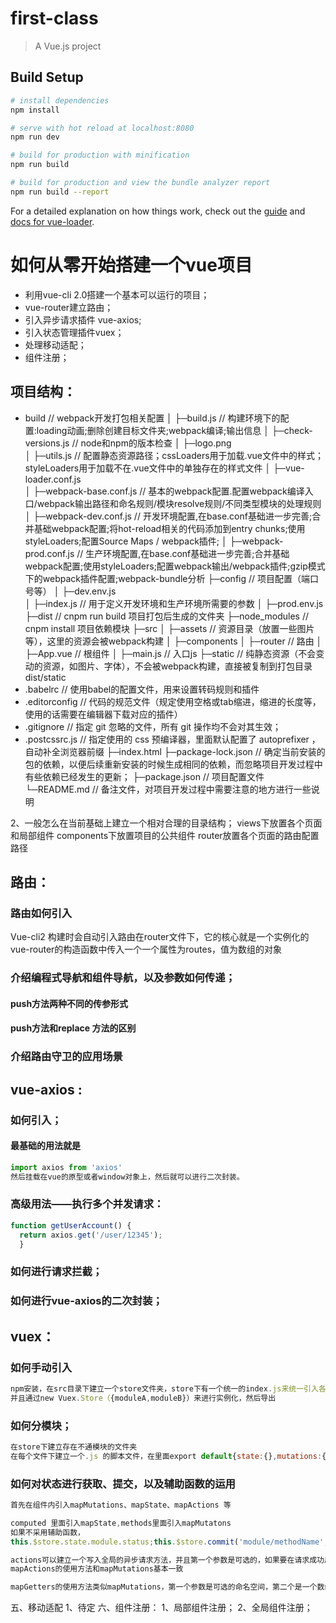 # first-class

> A Vue.js project

## Build Setup

``` bash
# install dependencies
npm install

# serve with hot reload at localhost:8080
npm run dev

# build for production with minification
npm run build

# build for production and view the bundle analyzer report
npm run build --report
```

For a detailed explanation on how things work, check out the [guide](http://vuejs-templates.github.io/webpack/) and [docs for vue-loader](http://vuejs.github.io/vue-loader).

# 如何从零开始搭建一个vue项目

- 利用vue-cli 2.0搭建一个基本可以运行的项目；
- vue-router建立路由；
- 引入异步请求插件 vue-axios;
- 引入状态管理插件vuex；
- 处理移动适配；
- 组件注册；


## 项目结构：                    
- build                         // webpack开发打包相关配置
│ ├─build.js                        // 构建环境下的配置:loading动画;删除创建目标文件夹;webpack编译;输出信息
│ ├─check-versions.js               // node和npm的版本检查
│ ├─logo.png                        
│ ├─utils.js                        // 配置静态资源路径；cssLoaders用于加载.vue文件中的样式；styleLoaders用于加载不在.vue文件中的单独存在的样式文件
│ ├─vue-loader.conf.js              
│ ├─webpack-base.conf.js            // 基本的webpack配置.配置webpack编译入口/webpack输出路径和命名规则/模块resolve规则/不同类型模块的处理规则
│ ├─webpack-dev.conf.js             // 开发环境配置,在base.conf基础进一步完善;合并基础webpack配置;将hot-reload相关的代码添加到entry chunks;使用styleLoaders;配置Source Maps / webpack插件;
│ ├─webpack-prod.conf.js            // 生产环境配置,在base.conf基础进一步完善;合并基础webpack配置;使用styleLoaders;配置webpack输出/webpack插件;gzip模式下的webpack插件配置;webpack-bundle分析
├─config                        // 项目配置（端口号等）
│ ├─dev.env.js                      
│ ├─index.js                        // 用于定义开发环境和生产环境所需要的参数
│ ├─prod.env.js                     
├─dist                          // cnpm run build  项目打包后生成的文件夹
├─node_modules                  // cnpm install    项目依赖模块
├─src
│ ├─assets                      // 资源目录（放置一些图片等），这里的资源会被webpack构建
│ ├─components
│ ├─router                          // 路由
│ ├─App.vue                         // 根组件
│ ├─main.js                         // 入口js
├─static                        // 纯静态资源（不会变动的资源，如图片、字体），不会被webpack构建，直接被复制到打包目录dist/static
- .babelrc                      // 使用babel的配置文件，用来设置转码规则和插件
- .editorconfig                 // 代码的规范文件（规定使用空格或tab缩进，缩进的长度等，使用的话需要在编辑器下载对应的插件）
- .gitignore                    // 指定 git 忽略的文件，所有 git 操作均不会对其生效；
- .postcssrc.js                 // 指定使用的 css 预编译器，里面默认配置了 autoprefixer ，自动补全浏览器前缀
├─index.html
├─package-lock.json            // 确定当前安装的包的依赖，以便后续重新安装的时候生成相同的依赖，而忽略项目开发过程中有些依赖已经发生的更新；
├─package.json                 // 项目配置文件
└─README.md                    // 备注文件，对项目开发过程中需要注意的地方进行一些说明


2、一般怎么在当前基础上建立一个相对合理的目录结构；
views下放置各个页面和局部组件
components下放置项目的公共组件
router放置各个页面的路由配置路径

## 路由：
### 路由如何引入
Vue-cli2 构建时会自动引入路由在router文件下，它的核心就是一个实例化的vue-router的构造函数中传入一个一个属性为routes，值为数组的对象

### 介绍编程式导航和组件导航，以及参数如何传递；
#### push方法两种不同的传参形式
#### push方法和replace 方法的区别

### 介绍路由守卫的应用场景


## vue-axios :
### 如何引入；
   #### 最基础的用法就是 
   ```js
   import axios from 'axios'
   然后挂载在vue的原型或者window对象上，然后就可以进行二次封装。
   ```
 ### 高级用法——执行多个并发请求：
   ```js
   function getUserAccount() {
     return axios.get('/user/12345');
     }
   ```

### 如何进行请求拦截；
### 如何进行vue-axios的二次封装；


## vuex：
### 如何手动引入
   ```js 
   npm安装，在src目录下建立一个store文件夹，store下有一个统一的index.js来统一引入各个模块，
   并且通过new Vuex.Store（{moduleA,moduleB}）来进行实例化，然后导出
   ```
### 如何分模块；
   ```js
   在store下建立存在不通模块的文件夹
   在每个文件下建立一个.js 的脚本文件，在里面export default{state:{},mutations:{},getters:{},actions:{}} 
   ```
### 如何对状态进行获取、提交，以及辅助函数的运用
  ```js
  首先在组件内引入mapMutations、mapState、mapActions 等

  computed 里面引入mapState,methods里面引入mapMutatons
  如果不采用辅助函数，
  this.$store.state.module.status;this.$store.commit('module/methodName',status)
 
  actions可以建立一个写入全局的异步请求方法，并且第一个参数是可选的，如果要在请求成功后去提交mutation，那么第一个参数{commit,state};
  mapActions的使用方法和mapMutations基本一致
  
  mapGetters的使用方法类似mapMutations，第一个参数是可选的命名空间，第二个是一个数组，里面是getters里面的方法名
  ```


五、移动适配
1、待定
六、组件注册：
1、局部组件注册；
2、全局组件注册；















